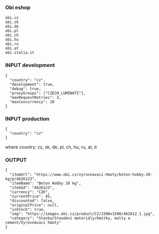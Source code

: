 ### Obi eshop
```
obi.cz
obi.sk
obi.de
obi.pl
obi.ch
obi.hu
obi.ru
obi.at
obi-italia.it
```

### INPUT development
```
{
  "country": "cz",
  "development": true,
  "debug": true,
  "proxyGroups": ["CZECH_LUMINATI"],
  "maxRequestRetries": 3,
  "maxConcurrency": 10
}
```

### INPUT production
```
{
  "country": "cz"
}
```
where country: cz, sk, de, pl, ch, hu, ru, at, it

### OUTPUT
```
{
  "itemUrl": "https://www.obi.cz/vyrovnavaci-hmoty/beton-hobby-20-kg/p/4626123",
  "itemName": "Beton Hobby 20 kg",
  "itemId": "4626123",
  "currency": "CZK",
  "currentPrice": 45,
  "discounted": false,
  "originalPrice": null,
  "inStock": true,
  "img": "https://images.obi.cz/product/CZ/1500x1500/462612_1.jpg",
  "category": "Stavba/Stavební materiály/Omítky, malty a cement/Vyrovnávací hmoty"
}
```
